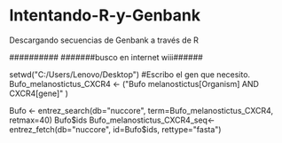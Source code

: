 # Intentando-R-y-Genbank
Descargando secuencias de Genbank a través de R 

##########
#######busco en internet wiii######

setwd("C:/Users/Lenovo/Desktop")
#Escribo el gen que necesito.
Bufo_melanostictus_CXCR4 <- ("Bufo melanostictus[Organism] AND CXCR4[gene]" )

Bufo <-  entrez_search(db="nuccore", term=Bufo_melanostictus_CXCR4, retmax=40)
Bufo$ids
Bufo_melanostictus_CXCR4_seq<- entrez_fetch(db="nuccore", id=Bufo$ids, rettype="fasta")


